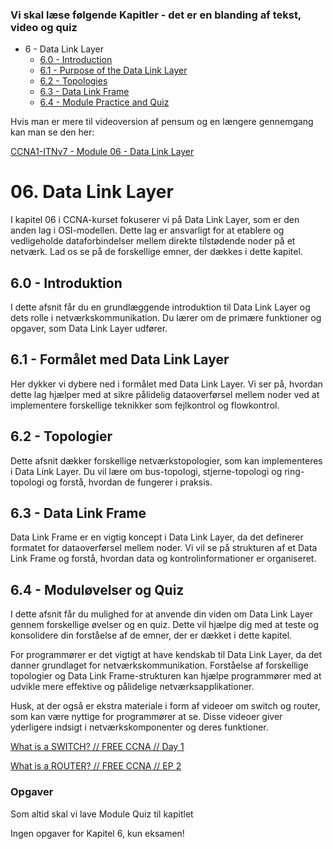 ### Vi skal læse følgende Kapitler - det er en blanding af tekst, video og quiz

- 6 - Data Link Layer
    - [6.0 - Introduction](https://contenthub.netacad.com/itn-dl/1.0.1?lng=en#6.0)
    - [6.1 - Purpose of the Data Link Layer](https://contenthub.netacad.com/itn-dl/1.0.1?lng=en#6.1)
    - [6.2 - Topologies](https://contenthub.netacad.com/itn-dl/1.0.1?lng=en#6.2)
    - [6.3 - Data Link Frame](https://contenthub.netacad.com/itn-dl/1.0.1?lng=en#6.3)
    - [6.4 - Module Practice and Quiz](https://contenthub.netacad.com/itn-dl/1.0.1?lng=en#6.4)

Hvis man er mere til videoversion af pensum og en længere gennemgang kan man se den her:

[CCNA1-ITNv7 - Module 06 - Data Link Layer](https://www.youtube.com/watch?v=iC86ZhJ6v2Q&list=PL1U-z6tCj5WAakxzJFWN0y3jvOfklHq7J&index=6&pp=iAQB)

# 06. Data Link Layer

I kapitel 06 i CCNA-kurset fokuserer vi på Data Link Layer, som er den anden lag i OSI-modellen. Dette lag er ansvarligt for at etablere og vedligeholde dataforbindelser mellem direkte tilstødende noder på et netværk. Lad os se på de forskellige emner, der dækkes i dette kapitel.

## 6.0 - Introduktion

I dette afsnit får du en grundlæggende introduktion til Data Link Layer og dets rolle i netværkskommunikation. Du lærer om de primære funktioner og opgaver, som Data Link Layer udfører.

## 6.1 - Formålet med Data Link Layer

Her dykker vi dybere ned i formålet med Data Link Layer. Vi ser på, hvordan dette lag hjælper med at sikre pålidelig dataoverførsel mellem noder ved at implementere forskellige teknikker som fejlkontrol og flowkontrol.

## 6.2 - Topologier

Dette afsnit dækker forskellige netværkstopologier, som kan implementeres i Data Link Layer. Du vil lære om bus-topologi, stjerne-topologi og ring-topologi og forstå, hvordan de fungerer i praksis.

## 6.3 - Data Link Frame

Data Link Frame er en vigtig koncept i Data Link Layer, da det definerer formatet for dataoverførsel mellem noder. Vi vil se på strukturen af et Data Link Frame og forstå, hvordan data og kontrolinformationer er organiseret.

## 6.4 - Moduløvelser og Quiz

I dette afsnit får du mulighed for at anvende din viden om Data Link Layer gennem forskellige øvelser og en quiz. Dette vil hjælpe dig med at teste og konsolidere din forståelse af de emner, der er dækket i dette kapitel.

For programmører er det vigtigt at have kendskab til Data Link Layer, da det danner grundlaget for netværkskommunikation. Forståelse af forskellige topologier og Data Link Frame-strukturen kan hjælpe programmører med at udvikle mere effektive og pålidelige netværksapplikationer.

Husk, at der også er ekstra materiale i form af videoer om switch og router, som kan være nyttige for programmører at se. Disse videoer giver yderligere indsigt i netværkskomponenter og deres funktioner.

[What is a SWITCH? // FREE CCNA // Day 1](https://www.youtube.com/watch?v=9eH16Fxeb9o&list=PLIhvC56v63IJVXv0GJcl9vO5Z6znCVb1P&index=2)

[What is a ROUTER? // FREE CCNA // EP 2](https://www.youtube.com/watch?v=p9ScLm9S3B4&list=PLIhvC56v63IJVXv0GJcl9vO5Z6znCVb1P&index=3)

### Opgaver

Som altid skal vi lave Module Quiz til kapitlet

Ingen opgaver for Kapitel 6, kun eksamen!